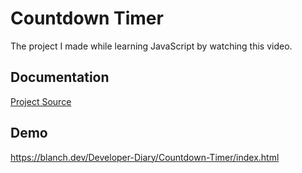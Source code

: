 # Countdown Timer

The project I made while learning JavaScript by watching this video.

## Documentation

[Project Source](https://youtu.be/VgN8EPM18Vo)

## Demo

https://blanch.dev/Developer-Diary/Countdown-Timer/index.html